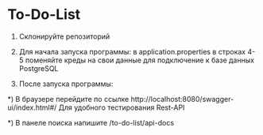 # To-Do-List
1) Склонируйте репозиторий

2) Для начала запуска программы: в application.properties в строках 4-5 поменяйте креды на свои данные для подключение к базе данных PostgreSQL

3) После запуска программы:
   
*) В браузере перейдите по ссылке http://localhost:8080/swagger-ui/index.html#/
Для удобного тестирования Rest-API

*) В панеле поиска напишите /to-do-list/api-docs
